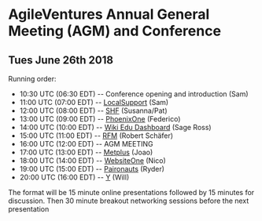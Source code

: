 AgileVentures Annual General Meeting (AGM) and Conference
=========================================================
  
Tues June 26th 2018
-------------------

Running order:

* 10:30 UTC (06:30 EDT) -- Conference opening and introduction (Sam) 
* 11:00 UTC (07:00 EDT) -- [LocalSupport](/projects/localsupport) (Sam) 
* 12:00 UTC (08:00 EDT) -- [SHF](/projects/shf-project) (Susanna/Pat)
* 13:00 UTC (09:00 EDT) -- [PhoenixOne](/projects/phoenixone) (Federico)
* 14:00 UTC (10:00 EDT) -- [Wiki Edu Dashboard](/projects/wiki-ed-dashboard) (Sage Ross)
* 15:00 UTC (11:00 EDT) -- [RFM](/projects/rundfunk-mitbestimmen) (Robert Sch&#228;fer)
* 16:00 UTC (12:00 EDT) -- AGM MEETING
* 17:00 UTC (13:00 EDT) -- [Metplus](/projects/metplus) (Joao) 
* 18:00 UTC (14:00 EDT) -- [WebsiteOne](/projects/websiteone) (Nico) 
* 19:00 UTC (15:00 EDT) -- [Paironauts](/projects/paironauts) (Ryder)
* 20:00 UTC (16:00 EDT) -- [Y](/projects/y) (Will)

The format will be 15 minute online presentations followed by 15 minutes for discussion.  Then 30 minute breakout networking sessions before the next presentation
